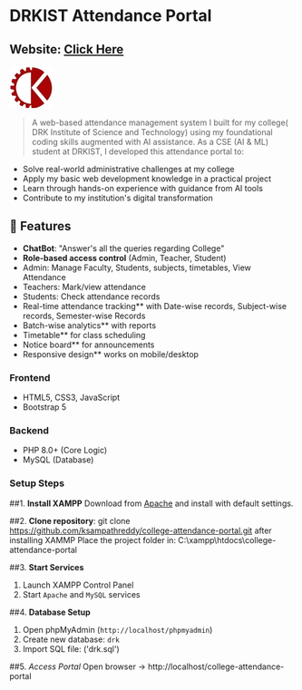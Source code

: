 # DRKIST Attendance Portal
## **Website**: [Click Here](https://drkist.infinityfreeapp.com/?i=1)  
![Project Logo](assets/images/drk.png)  
> A web-based attendance management system I built for my college( DRK Institute of Science and Technology) using my foundational coding skills augmented with AI assistance.
As a CSE (AI & ML) student at DRKIST, I developed this attendance portal to:
- Solve real-world administrative challenges at my college
- Apply my basic web development knowledge in a practical project
- Learn through hands-on experience with guidance from AI tools
- Contribute to my institution's digital transformation

## 🚀 Features
- **ChatBot**: "Answer's all the queries regarding College"
- **Role-based access control** (Admin, Teacher, Student)
- Admin: Manage Faculty, Students, subjects, timetables, View Attendance
- Teachers: Mark/view attendance
- Students: Check attendance records
- Real-time attendance tracking** with Date-wise records, Subject-wise records, Semester-wise Records
- Batch-wise analytics** with reports
- Timetable** for class scheduling
- Notice board** for announcements
- Responsive design** works on mobile/desktop

### Frontend
- HTML5, CSS3, JavaScript
- Bootstrap 5 

### Backend
- PHP 8.0+ (Core Logic)
- MySQL (Database)


### Setup Steps

##1. **Install XAMPP**
Download from [Apache](https://www.apachefriends.org/) and install with default settings.

##2. **Clone repository**:
   git clone https://github.com/ksampathreddy/college-attendance-portal.git
   after installing XAMMP
   Place the project folder in:
   C:\xampp\htdocs\college-attendance-portal

##3. **Start Services**
1. Launch XAMPP Control Panel
2. Start `Apache` and `MySQL` services

##4. **Database Setup**
1. Open phpMyAdmin (`http://localhost/phpmyadmin`)
2. Create new database: `drk`
3. Import SQL file: ('drk.sql')

##5. *Access Portal*
Open browser → http://localhost/college-attendance-portal

